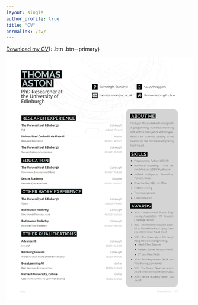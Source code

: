 ```yaml
---
layout: single
author_profile: true
title: "CV"
permalink: /cv/
---
```


[Download my CV](https://thomasaston.github.io/assets/images/Thomas_Aston_CV_Public.pdf){: .btn .btn--primary}


![My CV](../assets/images/Thomas_Aston_CV_Public.jpg)
